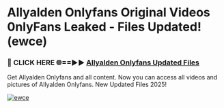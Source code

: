 # Allyalden Onlyfans Original Videos 0nlyFans Leaked - Files Updated! (ewce)

<h3>🔴 CLICK HERE 🌐==►► <a href="https://tinyurl.com/4seja8ks" rel="nofollow">Allyalden Onlyfans Updated Files</a></h3>

Get Allyalden Onlyfans and all content. Now you can access all videos and pictures of Allyalden Onlyfans. New Updated Files 2025!

[![ewce](https://i.imgur.com/EWjZXRe.gif)](https://tinyurl.com/4seja8ks)
